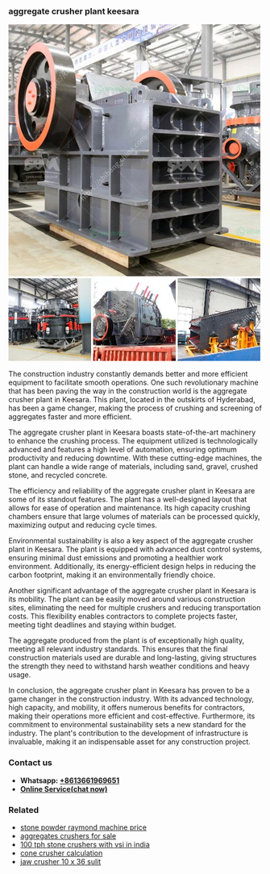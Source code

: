 <h3>aggregate crusher plant keesara</h3><img src='1708589142.jpg' alt=''><p>The construction industry constantly demands better and more efficient equipment to facilitate smooth operations. One such revolutionary machine that has been paving the way in the construction world is the aggregate crusher plant in Keesara. This plant, located in the outskirts of Hyderabad, has been a game changer, making the process of crushing and screening of aggregates faster and more efficient.</p><p>The aggregate crusher plant in Keesara boasts state-of-the-art machinery to enhance the crushing process. The equipment utilized is technologically advanced and features a high level of automation, ensuring optimum productivity and reducing downtime. With these cutting-edge machines, the plant can handle a wide range of materials, including sand, gravel, crushed stone, and recycled concrete.</p><p>The efficiency and reliability of the aggregate crusher plant in Keesara are some of its standout features. The plant has a well-designed layout that allows for ease of operation and maintenance. Its high capacity crushing chambers ensure that large volumes of materials can be processed quickly, maximizing output and reducing cycle times.</p><p>Environmental sustainability is also a key aspect of the aggregate crusher plant in Keesara. The plant is equipped with advanced dust control systems, ensuring minimal dust emissions and promoting a healthier work environment. Additionally, its energy-efficient design helps in reducing the carbon footprint, making it an environmentally friendly choice.</p><p>Another significant advantage of the aggregate crusher plant in Keesara is its mobility. The plant can be easily moved around various construction sites, eliminating the need for multiple crushers and reducing transportation costs. This flexibility enables contractors to complete projects faster, meeting tight deadlines and staying within budget.</p><p>The aggregate produced from the plant is of exceptionally high quality, meeting all relevant industry standards. This ensures that the final construction materials used are durable and long-lasting, giving structures the strength they need to withstand harsh weather conditions and heavy usage.</p><p>In conclusion, the aggregate crusher plant in Keesara has proven to be a game changer in the construction industry. With its advanced technology, high capacity, and mobility, it offers numerous benefits for contractors, making their operations more efficient and cost-effective. Furthermore, its commitment to environmental sustainability sets a new standard for the industry. The plant's contribution to the development of infrastructure is invaluable, making it an indispensable asset for any construction project.</p><h3>Contact us</h3><ul><li><strong>Whatsapp:&nbsp;<a href="https://wa.me/8613661969651">+8613661969651</a></strong></li><li><a href="https://swt.shibang-china.com/?git&amp;zhl&amp;aggregate crusher plant keesara"><strong>Online Service(chat now)</strong></a></li></ul><h3>Related</h3><ul><li><a href='stone powder raymond machine price.md'>stone powder raymond machine price</a></li><li><a href='aggregates crushers for sale.md'>aggregates crushers for sale</a></li><li><a href='100 tph stone crushers with vsi in india.md'>100 tph stone crushers with vsi in india</a></li><li><a href='cone crusher calculation.md'>cone crusher calculation</a></li><li><a href='jaw crusher 10 x 36 sulit.md'>jaw crusher 10 x 36 sulit</a></li></ul>